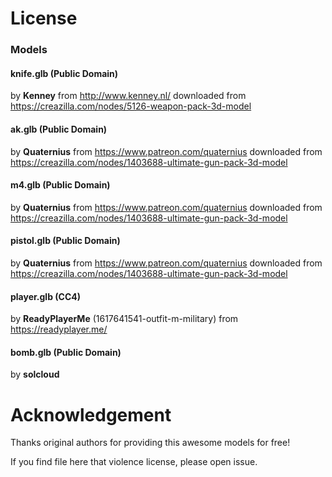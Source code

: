 # License

### Models

#### knife.glb (Public Domain)
by **Kenney** from http://www.kenney.nl/ downloaded from https://creazilla.com/nodes/5126-weapon-pack-3d-model

#### ak.glb (Public Domain)
by **Quaternius** from https://www.patreon.com/quaternius downloaded from https://creazilla.com/nodes/1403688-ultimate-gun-pack-3d-model

#### m4.glb (Public Domain)
by **Quaternius** from https://www.patreon.com/quaternius downloaded from https://creazilla.com/nodes/1403688-ultimate-gun-pack-3d-model

#### pistol.glb (Public Domain)
by **Quaternius** from https://www.patreon.com/quaternius downloaded from https://creazilla.com/nodes/1403688-ultimate-gun-pack-3d-model

#### player.glb (CC4)
by **ReadyPlayerMe** (1617641541-outfit-m-military) from https://readyplayer.me/

#### bomb.glb (Public Domain)
by **solcloud**

# Acknowledgement

Thanks original authors for providing this awesome models for free!

If you find file here that violence license, please open issue.
